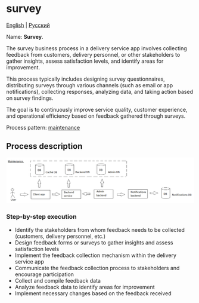 # survey

[English](survey.md) | [Русский](survey.ru.md)

Name: **Survey**.

The survey business process in a delivery service app involves collecting feedback from customers, delivery personnel, or other stakeholders to gather insights, assess satisfaction levels, and identify areas for improvement. 

This process typically includes designing survey questionnaires, distributing surveys through various channels (such as email or app notifications), collecting responses, analyzing data, and taking action based on survey findings. 

The goal is to continuously improve service quality, customer experience, and operational efficiency based on feedback gathered through surveys.

Process pattern: [maintenance](../../processpatterns/maintenance.md)

## Process description

![maintenance_overall](../../img/maintenance_overall.png)

### Step-by-step execution

- Identify the stakeholders from whom feedback needs to be collected (customers, delivery personnel, etc.)
- Design feedback forms or surveys to gather insights and assess satisfaction levels
- Implement the feedback collection mechanism within the delivery service app
- Communicate the feedback collection process to stakeholders and encourage participation
- Collect and compile feedback data
- Analyze feedback data to identify areas for improvement
- Implement necessary changes based on the feedback received
